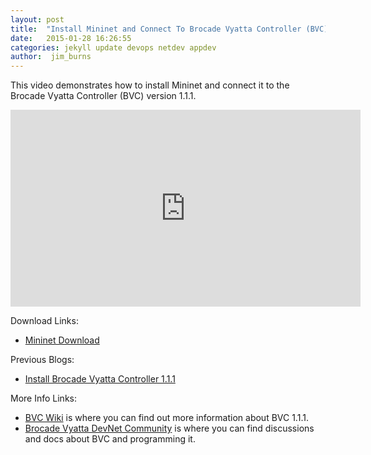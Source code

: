 ```yaml
---
layout: post
title:  "Install Mininet and Connect To Brocade Vyatta Controller (BVC) 1.1.1"
date:   2015-01-28 16:26:55
categories: jekyll update devops netdev appdev
author:  jim_burns
---
```

This video demonstrates how to install Mininet and connect it to the Brocade Vyatta Controller (BVC) version 1.1.1.  

<iframe width="560" height="315" src="https://www.youtube.com/embed/1_-9jVf5XpU" frameborder="0" allowfullscreen></iframe>


Download Links:

 * <a href="https://github.com/mininet/mininet/wiki/Mininet-VM-Images" target="_blank">Mininet Download</a>

Previous Blogs:
 * [Install Brocade Vyatta Controller 1.1.1][InstallBVC]

More Info Links:

 * <a href="https://github.com/BRCDcomm/BVC/wiki" target="_blank">BVC Wiki</a> is where you can find out more information about BVC 1.1.1.
 * <a href="http://community.brocade.com/t5/DevNet/ct-p/APISupport" target="_blank">Brocade Vyatta DevNet Community</a> is where you can find discussions and docs about BVC and programming it.

[InstallBVC]: http://brcdcomm.github.io/BVC/jekyll/update/devops/netdev/appdev/2015/01/19/install-brocade-vyatta-controller.html

